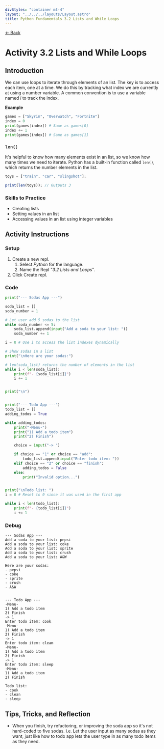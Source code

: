 ```yaml
---
divStyles: "container mt-4"
layout: "../../../layouts/Layout.astro"
title: Python Fundamentals 3.2 Lists and While Loops
---
```


[← Back](/courses/python-fundamentals/)

# Activity 3.2 Lists and While Loops

## Introduction

We can use loops to iterate through elements of an list. The key is to access each item, one at a time. We do this by tracking what index we are currently at using a number variable. A common convention is to use a variable named _i_ to track the index.

**Example**

```python
games = ["Skyrim", "Overwatch", "Fortnite"]
index = 0
print(games[index]) # Same as games[0]
index += 1
print(games[index]) # Same as games[1]
```

### `len()`

It's helpful to know how many elements exist in an list, so we know how many times we need to iterate. Python has a built-in function called `len()`, which returns the number elements in the list.

```js
toys = ["train", "car", "slingshot"];

print(len(toys)); // Outputs 3
```

### Skills to Practice

- Creating lists
- Setting values in an list
- Accessing values in an list using integer variables

## Activity Instructions

### Setup

1. Create a new repl.
   1. Select _Python_ for the language.
   2. Name the Repl "_3.2 Lists and Loops_".
2. Click Create repl.

### Code

```python
print("--- Sodas App ---")

soda_list = []
soda_number = 1

# Let user add 5 sodas to the list
while soda_number <= 5:
    soda_list.append(input("Add a soda to your list: "))
    soda_number += 1

i = 0 # Use i to access the list indexes dynamically

# Show sodas in a list
print("\nHere are your sodas:")

# len(soda_list) returns the number of elements in the list
while i < len(soda_list):
    print(f"- {soda_list[i]}")
    i += 1


print("\n")


print("--- Todo App ---")
todo_list = []
adding_todos = True

while adding_todos:
    print("-Menu-")
    print("1) Add a todo item")
    print("2) Finish")

    choice = input("-> ")

    if choice == "1" or choice == "add":
        todo_list.append(input("Enter todo item: "))
    elif choice == "2" or choice == "finish":
        adding_todos = False
    else:
        print("Invalid option...")


print("\nTodo list: ")
i = 0 # Reset to 0 since it was used in the first app

while i < len(todo_list):
    print(f"- {todo_list[i]}")
    i += 1
```

### Debug

```
--- Sodas App ---
Add a soda to your list: pepsi
Add a soda to your list: coke
Add a soda to your list: sprite
Add a soda to your list: crush
Add a soda to your list: A&W

Here are your sodas:
- pepsi
- coke
- sprite
- crush
- A&W


--- Todo App ---
-Menu-
1) Add a todo item
2) Finish
-> 1
Enter todo item: cook
-Menu-
1) Add a todo item
2) Finish
-> 1
Enter todo item: clean
-Menu-
1) Add a todo item
2) Finish
-> 1
Enter todo item: sleep
-Menu-
1) Add a todo item
2) Finish

Todo list:
- cook
- clean
- sleep
```

## Tips, Tricks, and Reflection

- When you finish, try refactoring, or improving the soda app so it's not hard-coded to five sodas. i.e. Let the user input as many sodas as they want, just like how to todo app lets the user type in as many todo items as they need.

